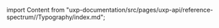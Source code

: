 
import Content from "uxp-documentation/src/pages/uxp-api/reference-spectrum//Typography/index.md";

<Content query="product=photoshop"/>
